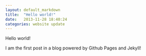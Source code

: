 ```yaml
---
layout: default_markdown
title:  "Hello world!"
date:   2013-11-28 18:40:24
categories: website update
---
```


Hello world!

I am the first post in a blog powered by Github Pages and Jekyll!